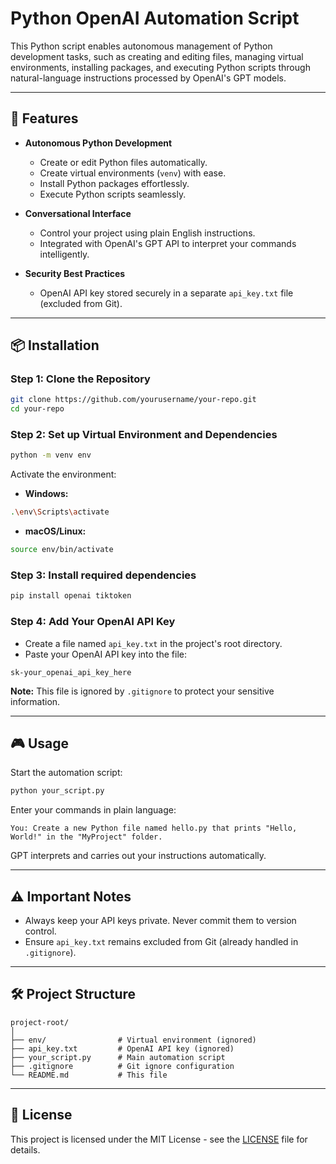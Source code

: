 
# Python OpenAI Automation Script

This Python script enables autonomous management of Python development tasks, such as creating and editing files, managing virtual environments, installing packages, and executing Python scripts through natural-language instructions processed by OpenAI's GPT models.

---

## 🚀 Features

- **Autonomous Python Development**
  - Create or edit Python files automatically.
  - Create virtual environments (`venv`) with ease.
  - Install Python packages effortlessly.
  - Execute Python scripts seamlessly.

- **Conversational Interface**
  - Control your project using plain English instructions.
  - Integrated with OpenAI's GPT API to interpret your commands intelligently.

- **Security Best Practices**
  - OpenAI API key stored securely in a separate `api_key.txt` file (excluded from Git).

---

## 📦 Installation

### Step 1: Clone the Repository

```bash
git clone https://github.com/yourusername/your-repo.git
cd your-repo
```

### Step 2: Set up Virtual Environment and Dependencies

```bash
python -m venv env
```

Activate the environment:

- **Windows:**
```bash
.\env\Scripts\activate
```

- **macOS/Linux:**
```bash
source env/bin/activate
```

### Step 3: Install required dependencies

```bash
pip install openai tiktoken
```

### Step 4: Add Your OpenAI API Key

- Create a file named `api_key.txt` in the project's root directory.
- Paste your OpenAI API key into the file:
```
sk-your_openai_api_key_here
```

**Note:** This file is ignored by `.gitignore` to protect your sensitive information.

---

## 🎮 Usage

Start the automation script:

```bash
python your_script.py
```

Enter your commands in plain language:

```text
You: Create a new Python file named hello.py that prints "Hello, World!" in the "MyProject" folder.
```

GPT interprets and carries out your instructions automatically.

---

## ⚠️ Important Notes

- Always keep your API keys private. Never commit them to version control.
- Ensure `api_key.txt` remains excluded from Git (already handled in `.gitignore`).

---

## 🛠️ Project Structure

```
project-root/
│
├── env/                # Virtual environment (ignored)
├── api_key.txt         # OpenAI API key (ignored)
├── your_script.py      # Main automation script
├── .gitignore          # Git ignore configuration
└── README.md           # This file
```

---

## 📜 License

This project is licensed under the MIT License - see the [LICENSE](LICENSE) file for details.
